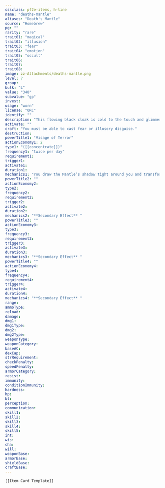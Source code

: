 ```yaml
---
cssclass: pf2e-items, h-line
name: "deaths-mantle"
aliases: "Death's Mantle"
source: "Homebrew"
pg: ""
rarity: "rare"
trait01: "magical"
trait02: "illusion"
trait03: "fear"
trait04: "emotion"
trait05: "occult"
trait06:
trait07:
trait08:
image: zz-Attachments/deaths-mantle.png
level: 7
group: 
bulk: "L"
value: "340"
subvalue: "gp"
invest: 
usage: "worn"
license: "ORC"
identify: ""
description: "This flowing black cloak is cold to the touch and glimmers faintly with spectral motes that resemble drifting ashes. When you don the mantle, you sometimes glimpse faint, skeletal hands brushing the inside of the hood. A whisper of your own death seems to linger just behind your breath. Scholars whisper that each Death’s Mantle remembers its former bearer and grows darker with every life its wearer terrifies."
activate: ""
craft: "You must be able to cast fear or illusory disguise."  
destruction:
powerTitle1: "Visage of Terror"
actionEconomy1: 2
type1: "([[concentrate]])"
frequency1: "twice per day"
requirement1:
trigger1:
activate1:
duration1:
mechanics1: "You draw the Mantle’s shadow tight around you and transform into a ghastly, spectral vision for 1 minute. Your features blur into an ashen mask, and faint echoes of tolling bells follow your movements. Those who see the Mantle activated describe the wearer as a hollow phantom surrounded by drifting cinders; shadows stretch toward the cloak as though seeking refuge within it. When you activate this ability, choose any number of creatures within 30 feet who can see you. Each target must attempt a Will save against your class DC or spell DC, whichever is higher.\n\n**Critical Success** The creature is unaffected.\n**Success** The creature is [[Frightened|Frightened 1]].\n **Failure** The creature is [[Frightened|Frightened 2]].\n**Critical Failure** The creature is [[Frightened|Frightened 3]] and becomes [[Clumsy|Clumsy 1]] as its body withers briefly under the Mantle’s necrotic illusion.  This clumsiness lasts for 1 minute.\n\nA creature that succeeds on its save becomes immune to your Visage of Terror for 24 hours.\n\nWhile the effect lasts, you appear spectral—your body slightly translucent, your voice echoing. You gain a +2 circumstance bonus to [[Skills#Intimidation|Intimidation]] checks to [[Demoralize]], and your footsteps make no sound."
powerTitle2: ""
actionEconomy2:
type2:
frequency2:
requirement2:
trigger2:
activate2:
duration2:
mechanics2: "**Secondary Effect** "
powerTitle3: ""
actionEconomy3:
type3:
frequency3:
requirement3:
trigger3:
activate3:
duration3:
mechanics3: "**Secondary Effect** "
powerTitle4: ""
actionEconomy4:
type4:
frequency4:
requirement4:
trigger4:
activate4:
duration4:
mechanics4: "**Secondary Effect** "
range:
ammoType:
reload:
damage:
dmg1:
dmg1Type:
dmg2:
dmg2Type:
weaponType:
weaponCategory:
baseAC:
dexCap:
strRequirement:
checkPenalty:
speedPenalty:
armorCategory:
resist:
immunity:
conditionImmunity:
hardness:
hp:
bt:
perception:
communication:
skill1:
skill2:
skill3:
skill4:
skill5:
int:
wis:
cha:
will:
weaponBase:
armorBase:
shieldBase:
craftBase:
---
```


```meta-bind-embed
[[Item Card Template]]
```
